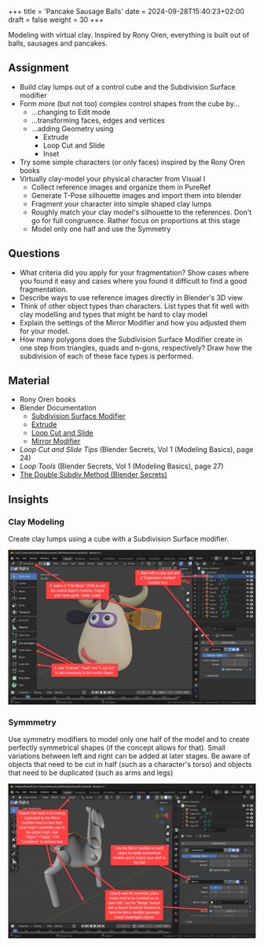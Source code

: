 +++
title = 'Pancake Sausage Balls'
date = 2024-09-28T15:40:23+02:00
draft = false
weight = 30
+++

Modeling with virtual clay. Inspired by Rony Oren, everything is built out of balls, sausages and pancakes.

## Assignment 

- Build clay lumps out of a control cube and the Subdivision Surface modifier
- Form more (but not too) complex control shapes from the cube by...
  - ...changing to Edit mode
  - ...transforming faces, edges and vertices
  - ...adding Geometry using
    - Extrude
    - Loop Cut and Slide
    - Inset
- Try some simple characters (or only faces) inspired by the Rony Oren books
- Virtually clay-model your physical character from Visual I 
  - Collect reference images and organize them in PureRef
  - Generate T-Pose silhouette images and import them into blender
  - Fragment your character into simple shaped clay lumps
  - Roughly match your clay model's silhouette to the references. Don't go for full congruence. Rather focus on proportions at this stage
  - Model only one half and use the Symmetry

## Questions

- What criteria did you apply for your fragmentation? Show cases where you found it easy and cases where you found it difficult to find a good fragmentation.
- Describe ways to use reference images directly in Blender's 3D view
- Think of other object types than characters. List types that fit well with clay modelling and types that might be hard to clay model
- Explain the settings of the Mirror Modifier and how you adjusted them for your model.
- How many polygons does the Subdivision Surface Modifier create in one step from triangles, quads and n-gons, respectively? Draw how the subdivision of each of these face types is performed.


## Material

- Rony Oren books
- Blender Documentation
  - [Subdivision Surface Modifier](https://docs.blender.org/manual/en/latest/modeling/modifiers/generate/subdivision_surface.html)
  - [Extrude](https://docs.blender.org/manual/en/2.80/modeling/meshes/editing/duplicating/extrude.html)
  - [Loop Cut and Slide](https://docs.blender.org/manual/en/latest/modeling/meshes/editing/edge/loopcut_slide.html)
  - [Mirror Modifier](https://docs.blender.org/manual/en/latest/modeling/modifiers/generate/mirror.html)
- _Loop Cut and Slide Tips_ (Blender Secrets, Vol 1 (Modeling Basics), page 24)
- _Loop Tools_ (Blender Secrets, Vol 1 (Modeling Basics), page 27)
- [The Double Subdiv Method (Blender Secrets)](https://www.youtube.com/watch?v=13UN1Lju5Hs)


## Insights

### Clay Modeling

Create clay lumps using a cube with a Subdivision Surface modifier.

![Clay Modeling](01_ClayModel.png)


### Symmmetry

Use symmetry modifiers to model only one half of the model and to create perfectly symmetrical shapes (if the concept allows for that). Small variations between left and right can be added at later stages. 
Be aware of objects that need to be cut in half (such as a character's torso) and objects that need to be duplicated (such as arms and legs)

![Boolean](02_Symmetry.png)
